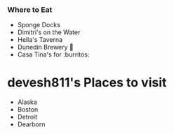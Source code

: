 ### Where to Eat

- Sponge Docks
 -  Dimitri's on the Water
 -  Hella's Taverna
- Dunedin Brewery :beers:
- Casa Tina's  for :burritos:

# devesh811's Places to visit

- Alaska
- Boston
- Detroit
- Dearborn
